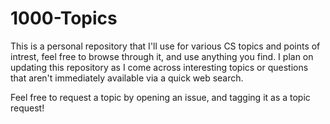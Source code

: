# 1000-Topics

This is a personal repository that I'll use for various CS topics and points of intrest, feel free to browse through it, and use anything you find.
I plan on updating this repository as I come across interesting topics or questions that aren't immediately available via a quick web search.

Feel free to request a topic by opening an issue, and tagging it as a topic request!
